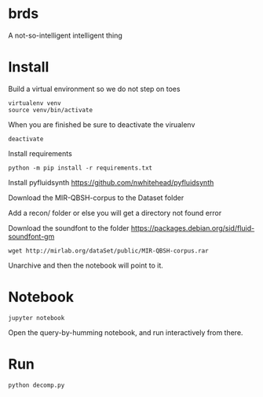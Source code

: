 # brds
A not-so-intelligent intelligent thing

# Install

Build a virtual environment so we do not step on toes

~~~
virtualenv venv
source venv/bin/activate
~~~

When you are finished be sure to deactivate the virualenv

~~~
deactivate
~~~

Install requirements

~~~
python -m pip install -r requirements.txt
~~~

Install pyfluidsynth
https://github.com/nwhitehead/pyfluidsynth

Download the MIR-QBSH-corpus to the Dataset folder

Add a recon/ folder or else you will get a directory not found error

Download the soundfont to the folder
https://packages.debian.org/sid/fluid-soundfont-gm

~~~
wget http://mirlab.org/dataSet/public/MIR-QBSH-corpus.rar
~~~

Unarchive and then the notebook will point to it.

# Notebook

~~~
jupyter notebook
~~~

Open the query-by-humming notebook, and run interactively from there.

# Run

~~~
python decomp.py
~~~
